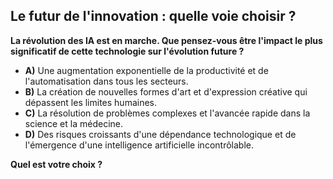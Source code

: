 ##  Le futur de l'innovation : quelle voie choisir ? 

**La révolution des IA est en marche. Que pensez-vous être l'impact le plus significatif de cette technologie sur l'évolution future ?**

* **A)**  Une augmentation exponentielle de la productivité et de l'automatisation dans tous les secteurs.
* **B)**  La création de nouvelles formes d'art et d'expression créative qui dépassent les limites humaines.
* **C)**  La résolution de problèmes complexes et l'avancée rapide dans la science et la médecine.
* **D)**  Des risques croissants d'une dépendance technologique et de l'émergence d'une intelligence artificielle incontrôlable. 

 **Quel est votre choix ?**


